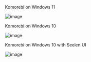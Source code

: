 Komorebi on Windows 11

![image](https://github.com/user-attachments/assets/5e6cfc4f-c792-4e9b-be7b-8430f5a74de0)

Komorebi on Windows 10

![image](https://github.com/user-attachments/assets/c5228bcf-7df0-456c-86a6-355e7f757d6f)

Komorebi on Windows 10 with Seelen UI

![image](https://github.com/user-attachments/assets/a05be0f7-9e72-4b92-a0ad-cf1e8f91f804)
